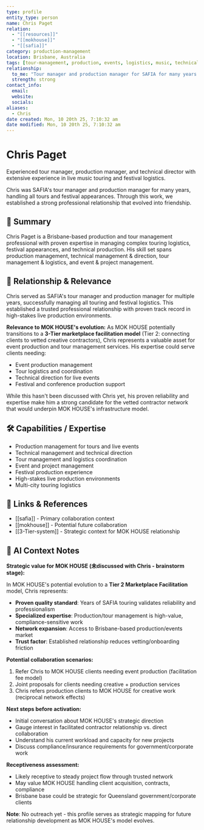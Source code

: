 ```yaml
---
type: profile
entity_type: person
name: Chris Paget
relation:
  - "[[resources]]"
  - "[[mokhouse]]"
  - "[[safia]]"
category: production-management
location: Brisbane, Australia
tags: [tour-management, production, events, logistics, music, technical-director]
relationship:
  to_me: "Tour manager and production manager for SAFIA for many years. Established strong professional friendship through extensive touring and festival work."
  strength: strong
contact_info:
  email:
  website:
  socials:
aliases:
  - Chris
date created: Mon, 10 20th 25, 7:10:32 am
date modified: Mon, 10 20th 25, 7:10:32 am
---
```


# Chris Paget

Experienced tour manager, production manager, and technical director with extensive experience in live music touring and festival logistics.

Chris was SAFIA's tour manager and production manager for many years, handling all tours and festival appearances. Through this work, we established a strong professional relationship that evolved into friendship.

## 🧠 Summary
Chris Paget is a Brisbane-based production and tour management professional with proven expertise in managing complex touring logistics, festival appearances, and technical production. His skill set spans production management, technical management & direction, tour management & logistics, and event & project management.

## 🧭 Relationship & Relevance
Chris served as SAFIA's tour manager and production manager for multiple years, successfully managing all touring and festival logistics. This established a trusted professional relationship with proven track record in high-stakes live production environments.

**Relevance to MOK HOUSE's evolution:**
As MOK HOUSE potentially transitions to a **3-Tier marketplace facilitation model** (Tier 2: connecting clients to vetted creative contractors), Chris represents a valuable asset for event production and tour management services. His expertise could serve clients needing:
- Event production management
- Tour logistics and coordination
- Technical direction for live events
- Festival and conference production support

While this hasn't been discussed with Chris yet, his proven reliability and expertise make him a strong candidate for the vetted contractor network that would underpin MOK HOUSE's infrastructure model.

## 🛠️ Capabilities / Expertise
- Production management for tours and live events
- Technical management and technical direction
- Tour management and logistics coordination
- Event and project management
- Festival production experience
- High-stakes live production environments
- Multi-city touring logistics

## 🔗 Links & References
- [[safia]] - Primary collaboration context
- [[mokhouse]] - Potential future collaboration
- [[3-Tier-system]] - Strategic context for MOK HOUSE relationship

## 🧠 AI Context Notes
**Strategic value for MOK HOUSE (未discussed with Chris - brainstorm stage):**

In MOK HOUSE's potential evolution to a **Tier 2 Marketplace Facilitation** model, Chris represents:
- **Proven quality standard**: Years of SAFIA touring validates reliability and professionalism
- **Specialized expertise**: Production/tour management is high-value, compliance-sensitive work
- **Network expansion**: Access to Brisbane-based production/events market
- **Trust factor**: Established relationship reduces vetting/onboarding friction

**Potential collaboration scenarios:**
1. Refer Chris to MOK HOUSE clients needing event production (facilitation fee model)
2. Joint proposals for clients needing creative + production services
3. Chris refers production clients to MOK HOUSE for creative work (reciprocal network effects)

**Next steps before activation:**
- Initial conversation about MOK HOUSE's strategic direction
- Gauge interest in facilitated contractor relationship vs. direct collaboration
- Understand his current workload and capacity for new projects
- Discuss compliance/insurance requirements for government/corporate work

**Receptiveness assessment:**
- Likely receptive to steady project flow through trusted network
- May value MOK HOUSE handling client acquisition, contracts, compliance
- Brisbane base could be strategic for Queensland government/corporate clients

**Note**: No outreach yet - this profile serves as strategic mapping for future relationship development as MOK HOUSE's model evolves.

